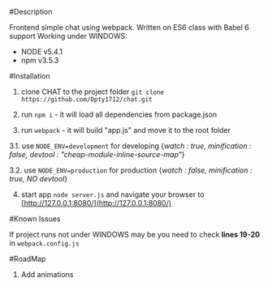 #Description

Frontend simple chat using webpack. Written on ES6 class with Babel 6 support
Working under WINDOWS:
* NODE v5.4.1
* npm v3.5.3




#Installation

1. clone CHAT to the project folder `git clone https://github.com/Opty1712/chat.git`

2. run `npm i` - it will load all dependencies from package.json

3. run `webpack` - it will build "app.js" and move it to the root folder

  3.1. use `NODE_ENV=development` for developing {*watch : true, minification : false, devtool : "cheap-module-inline-source-map"*}

  3.2. use `NODE_ENV=production` for production {*watch : false, minification : true, NO devtool*}

4. start app `node server.js` and navigate your browser to [http://127.0.0.1:8080/](http://127.0.0.1:8080/)



#Known Issues

If project runs not under WINDOWS may be you need to check **lines 19-20** in `webpack.config.js`



#RoadMap

1. Add animations
